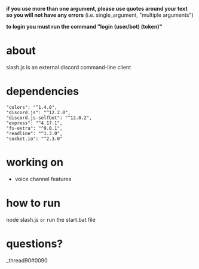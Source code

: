 **if you use more than one argument, please use quotes around your text so you will not have any errors**
  (i.e. single_argument, "multiple arguments")

__**to login you must run the command "login (user/bot) (token)"**__

# about
slash.js is an external discord command-line client

# dependencies
```
"colors": "^1.4.0",
"discord.js": "^12.2.0",
"discord.js-selfbot": "^12.0.2",
"express": "^4.17.1",
"fs-extra": "^9.0.1",
"readline": "^1.3.0",
"socket.io": "^2.3.0"
```

# working on
- voice channel features

# how to run
node slash.js `or` run the start.bat file

# questions?
\_thread90#0090
